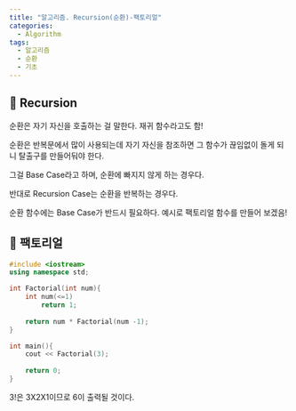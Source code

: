 ```yaml
---
title: "알고리즘. Recursion(순환)-팩토리얼"
categories:
  - Algorithm
tags:
  - 알고리즘
  - 순환
  - 기초
---
```




## 🌟 Recursion

순환은 자기 자신을 호출하는 걸 말한다. 재귀 함수라고도 함!



순환은 반복문에서 많이 사용되는데 자기 자신을 참조하면 그 함수가 끊임없이 돌게 되니 탈출구를 만들어둬야 한다.



그걸 Base Case라고 하며, 순환에 빠지지 않게 하는 경우다.



반대로 Recursion Case는 순환을 반복하는 경우다.



순환 함수에는 Base Case가 반드시 필요하다. 예시로 팩토리얼 함수를 만들어 보겠음!



## 🌟 팩토리얼

```c++
#include <iostream>
using namespace std;

int Factorial(int num){
    int num(<=1)
        return 1;
    
    return num * Factorial(num -1);
}

int main(){
    cout << Factorial(3);
    
    return 0;
}
```

3!은 3X2X1이므로 6이 출력될 것이다.
